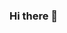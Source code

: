 ### Hi there 👋

<!--
**kirti-ranjan/kirti-ranjan** is a ✨ _special_ ✨ repository because its `README.md` (this file) appears on your GitHub profile.

Here are some ideas to get you started:

- 🔭 I’m currently working as Site Reliability Engineer.
- 🛠 I'm interested in Cloud Computing, GitOps, CICD & Container Orchestration.
- 🌱 I’m currently learning to code in Python. Along with it I'm also reading on Data Stores such as Redis & Postgres.
- 👯 I’m looking to collaborate on Observability. This is a very interesting area.
- 📫 How to reach me: I'm available through LinkedIn: https://www.linkedin.com/in/kirti-r-patra/
- 😃Pronouns: He/Him
- ⚡ Fun fact: I have tried learning Golang 4 times & Python almost 7 times...LOL😄.
-->
